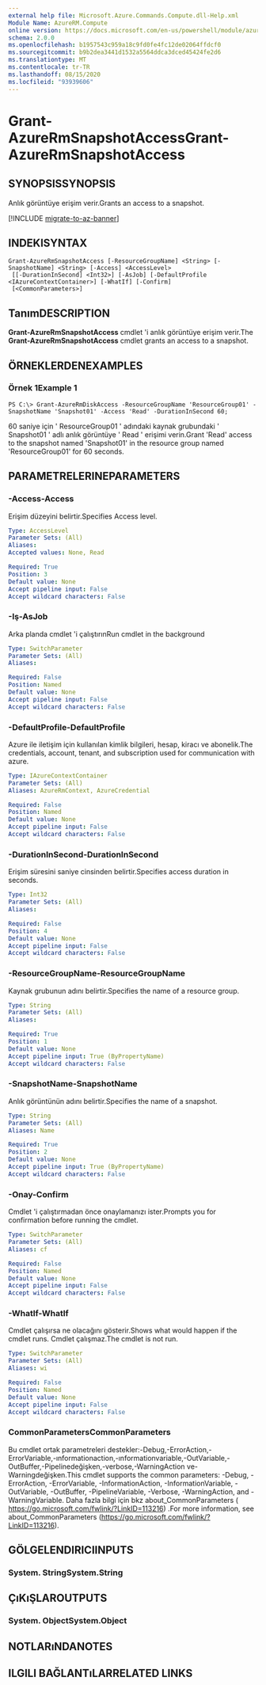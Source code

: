 ```yaml
---
external help file: Microsoft.Azure.Commands.Compute.dll-Help.xml
Module Name: AzureRM.Compute
online version: https://docs.microsoft.com/en-us/powershell/module/azurerm.compute/grant-azurermsnapshotaccess
schema: 2.0.0
ms.openlocfilehash: b1957543c959a18c9fd0fe4fc12de02064ffdcf0
ms.sourcegitcommit: b9b2dea3441d1532a5564ddca3dced45424fe2d6
ms.translationtype: MT
ms.contentlocale: tr-TR
ms.lasthandoff: 08/15/2020
ms.locfileid: "93939606"
---
```

# <span data-ttu-id="c9830-101">Grant-AzureRmSnapshotAccess</span><span class="sxs-lookup"><span data-stu-id="c9830-101">Grant-AzureRmSnapshotAccess</span></span>

## <span data-ttu-id="c9830-102">SYNOPSIS</span><span class="sxs-lookup"><span data-stu-id="c9830-102">SYNOPSIS</span></span>
<span data-ttu-id="c9830-103">Anlık görüntüye erişim verir.</span><span class="sxs-lookup"><span data-stu-id="c9830-103">Grants an access to a snapshot.</span></span>

[!INCLUDE [migrate-to-az-banner](../../includes/migrate-to-az-banner.md)]

## <span data-ttu-id="c9830-104">INDEKI</span><span class="sxs-lookup"><span data-stu-id="c9830-104">SYNTAX</span></span>

```
Grant-AzureRmSnapshotAccess [-ResourceGroupName] <String> [-SnapshotName] <String> [-Access] <AccessLevel>
 [[-DurationInSecond] <Int32>] [-AsJob] [-DefaultProfile <IAzureContextContainer>] [-WhatIf] [-Confirm]
 [<CommonParameters>]
```

## <span data-ttu-id="c9830-105">Tanım</span><span class="sxs-lookup"><span data-stu-id="c9830-105">DESCRIPTION</span></span>
<span data-ttu-id="c9830-106">**Grant-AzureRmSnapshotAccess** cmdlet 'i anlık görüntüye erişim verir.</span><span class="sxs-lookup"><span data-stu-id="c9830-106">The **Grant-AzureRmSnapshotAccess** cmdlet grants an access to a snapshot.</span></span>

## <span data-ttu-id="c9830-107">ÖRNEKLERDEN</span><span class="sxs-lookup"><span data-stu-id="c9830-107">EXAMPLES</span></span>

### <span data-ttu-id="c9830-108">Örnek 1</span><span class="sxs-lookup"><span data-stu-id="c9830-108">Example 1</span></span>
```
PS C:\> Grant-AzureRmDiskAccess -ResourceGroupName 'ResourceGroup01' -SnapshotName 'Snapshot01' -Access 'Read' -DurationInSecond 60;
```

<span data-ttu-id="c9830-109">60 saniye için ' ResourceGroup01 ' adındaki kaynak grubundaki ' Snapshot01 ' adlı anlık görüntüye ' Read ' erişimi verin.</span><span class="sxs-lookup"><span data-stu-id="c9830-109">Grant 'Read' access to the snapshot named 'Snapshot01' in the resource group named 'ResourceGroup01' for 60 seconds.</span></span>

## <span data-ttu-id="c9830-110">PARAMETRELERINE</span><span class="sxs-lookup"><span data-stu-id="c9830-110">PARAMETERS</span></span>

### <span data-ttu-id="c9830-111">-Access</span><span class="sxs-lookup"><span data-stu-id="c9830-111">-Access</span></span>
<span data-ttu-id="c9830-112">Erişim düzeyini belirtir.</span><span class="sxs-lookup"><span data-stu-id="c9830-112">Specifies Access level.</span></span>

```yaml
Type: AccessLevel
Parameter Sets: (All)
Aliases: 
Accepted values: None, Read

Required: True
Position: 3
Default value: None
Accept pipeline input: False
Accept wildcard characters: False
```

### <span data-ttu-id="c9830-113">-Iş</span><span class="sxs-lookup"><span data-stu-id="c9830-113">-AsJob</span></span>
<span data-ttu-id="c9830-114">Arka planda cmdlet 'i çalıştırın</span><span class="sxs-lookup"><span data-stu-id="c9830-114">Run cmdlet in the background</span></span>

```yaml
Type: SwitchParameter
Parameter Sets: (All)
Aliases: 

Required: False
Position: Named
Default value: None
Accept pipeline input: False
Accept wildcard characters: False
```

### <span data-ttu-id="c9830-115">-DefaultProfile</span><span class="sxs-lookup"><span data-stu-id="c9830-115">-DefaultProfile</span></span>
<span data-ttu-id="c9830-116">Azure ile iletişim için kullanılan kimlik bilgileri, hesap, kiracı ve abonelik.</span><span class="sxs-lookup"><span data-stu-id="c9830-116">The credentials, account, tenant, and subscription used for communication with azure.</span></span>

```yaml
Type: IAzureContextContainer
Parameter Sets: (All)
Aliases: AzureRmContext, AzureCredential

Required: False
Position: Named
Default value: None
Accept pipeline input: False
Accept wildcard characters: False
```

### <span data-ttu-id="c9830-117">-DurationInSecond</span><span class="sxs-lookup"><span data-stu-id="c9830-117">-DurationInSecond</span></span>
<span data-ttu-id="c9830-118">Erişim süresini saniye cinsinden belirtir.</span><span class="sxs-lookup"><span data-stu-id="c9830-118">Specifies access duration in seconds.</span></span>

```yaml
Type: Int32
Parameter Sets: (All)
Aliases: 

Required: False
Position: 4
Default value: None
Accept pipeline input: False
Accept wildcard characters: False
```

### <span data-ttu-id="c9830-119">-ResourceGroupName</span><span class="sxs-lookup"><span data-stu-id="c9830-119">-ResourceGroupName</span></span>
<span data-ttu-id="c9830-120">Kaynak grubunun adını belirtir.</span><span class="sxs-lookup"><span data-stu-id="c9830-120">Specifies the name of a resource group.</span></span>

```yaml
Type: String
Parameter Sets: (All)
Aliases: 

Required: True
Position: 1
Default value: None
Accept pipeline input: True (ByPropertyName)
Accept wildcard characters: False
```

### <span data-ttu-id="c9830-121">-SnapshotName</span><span class="sxs-lookup"><span data-stu-id="c9830-121">-SnapshotName</span></span>
<span data-ttu-id="c9830-122">Anlık görüntünün adını belirtir.</span><span class="sxs-lookup"><span data-stu-id="c9830-122">Specifies the name of a snapshot.</span></span>

```yaml
Type: String
Parameter Sets: (All)
Aliases: Name

Required: True
Position: 2
Default value: None
Accept pipeline input: True (ByPropertyName)
Accept wildcard characters: False
```

### <span data-ttu-id="c9830-123">-Onay</span><span class="sxs-lookup"><span data-stu-id="c9830-123">-Confirm</span></span>
<span data-ttu-id="c9830-124">Cmdlet 'i çalıştırmadan önce onaylamanızı ister.</span><span class="sxs-lookup"><span data-stu-id="c9830-124">Prompts you for confirmation before running the cmdlet.</span></span>

```yaml
Type: SwitchParameter
Parameter Sets: (All)
Aliases: cf

Required: False
Position: Named
Default value: None
Accept pipeline input: False
Accept wildcard characters: False
```

### <span data-ttu-id="c9830-125">-WhatIf</span><span class="sxs-lookup"><span data-stu-id="c9830-125">-WhatIf</span></span>
<span data-ttu-id="c9830-126">Cmdlet çalışırsa ne olacağını gösterir.</span><span class="sxs-lookup"><span data-stu-id="c9830-126">Shows what would happen if the cmdlet runs.</span></span> <span data-ttu-id="c9830-127">Cmdlet çalışmaz.</span><span class="sxs-lookup"><span data-stu-id="c9830-127">The cmdlet is not run.</span></span>

```yaml
Type: SwitchParameter
Parameter Sets: (All)
Aliases: wi

Required: False
Position: Named
Default value: None
Accept pipeline input: False
Accept wildcard characters: False
```

### <span data-ttu-id="c9830-128">CommonParameters</span><span class="sxs-lookup"><span data-stu-id="c9830-128">CommonParameters</span></span>
<span data-ttu-id="c9830-129">Bu cmdlet ortak parametreleri destekler:-Debug,-ErrorAction,-ErrorVariable,-ınformationaction,-ınformationvariable,-OutVariable,-OutBuffer,-Pipelinedeğişken,-verbose,-WarningAction ve-Warningdeğişken.</span><span class="sxs-lookup"><span data-stu-id="c9830-129">This cmdlet supports the common parameters: -Debug, -ErrorAction, -ErrorVariable, -InformationAction, -InformationVariable, -OutVariable, -OutBuffer, -PipelineVariable, -Verbose, -WarningAction, and -WarningVariable.</span></span> <span data-ttu-id="c9830-130">Daha fazla bilgi için bkz about_CommonParameters ( https://go.microsoft.com/fwlink/?LinkID=113216) .</span><span class="sxs-lookup"><span data-stu-id="c9830-130">For more information, see about_CommonParameters (https://go.microsoft.com/fwlink/?LinkID=113216).</span></span>

## <span data-ttu-id="c9830-131">GÖLGELENDIRICI</span><span class="sxs-lookup"><span data-stu-id="c9830-131">INPUTS</span></span>

### <span data-ttu-id="c9830-132">System. String</span><span class="sxs-lookup"><span data-stu-id="c9830-132">System.String</span></span>

## <span data-ttu-id="c9830-133">ÇıKıŞLAR</span><span class="sxs-lookup"><span data-stu-id="c9830-133">OUTPUTS</span></span>

### <span data-ttu-id="c9830-134">System. Object</span><span class="sxs-lookup"><span data-stu-id="c9830-134">System.Object</span></span>

## <span data-ttu-id="c9830-135">NOTLARıNDA</span><span class="sxs-lookup"><span data-stu-id="c9830-135">NOTES</span></span>

## <span data-ttu-id="c9830-136">ILGILI BAĞLANTıLAR</span><span class="sxs-lookup"><span data-stu-id="c9830-136">RELATED LINKS</span></span>

